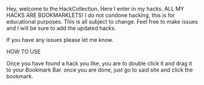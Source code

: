 Hey, welcome to the HackCollection. Here I enter in my hacks.
ALL MY HACKS ARE BOOKMARKLETS!
I do not condone hacking, this is for educational purposes.
This is all subject to change. Feel free to make issues and I will be sure to add the updated hacks.

If you have any issues please let me know.


HOW TO USE

 Once you have found a hack you like, you are to double click it and drag it to your Bookmark Bar. once you are done, just go to said site and click the bookmark.
